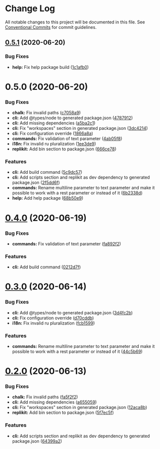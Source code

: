 # Change Log

All notable changes to this project will be documented in this file.
See [Conventional Commits](https://conventionalcommits.org) for commit guidelines.

## [0.5.1](https://github.com/Exeteres/Replikit/compare/v0.5.0...v0.5.1) (2020-06-20)


### Bug Fixes

* **help:** Fix help package build ([1c1afb0](https://github.com/Exeteres/Replikit/commit/1c1afb01df9704248460c7f4a1eb72baaf8bc587))





# 0.5.0 (2020-06-20)


### Bug Fixes

* **chalk:** Fix invalid paths ([c7058a9](https://github.com/Exeteres/Replikit/commit/c7058a9fd36b44f2cc578af6dd98a1e43341a2d2))
* **cli:** Add @types/node to generated package.json ([4787912](https://github.com/Exeteres/Replikit/commit/4787912620fd2e332728a687ae92f5563fd6f350))
* **cli:** Add missing dependencies ([a5ba2c1](https://github.com/Exeteres/Replikit/commit/a5ba2c1f9ba83692b118655b519d58b14d85f76f))
* **cli:** Fix "workspaces" section in generated package.json ([3dc4214](https://github.com/Exeteres/Replikit/commit/3dc4214a8f929afca7015d9cd3942276ec779c41))
* **cli:** Fix configuration override ([1866a8a](https://github.com/Exeteres/Replikit/commit/1866a8a005055d4a375104964c3d01508ac56cef))
* **commands:** Fix validation of text parameter ([4ab05f8](https://github.com/Exeteres/Replikit/commit/4ab05f84120449aeb0a8b9d2e38d9e9c7a23bc0e))
* **i18n:** Fix invalid ru pluralization ([1ee3de9](https://github.com/Exeteres/Replikit/commit/1ee3de99923b1321ceb87af0eb8c1a3cb7884df5))
* **replikit:** Add bin section to package.json ([666ce78](https://github.com/Exeteres/Replikit/commit/666ce7866c37fb680f737663f04b358bf2b6ce3f))


### Features

* **cli:** Add build command ([5c9dc57](https://github.com/Exeteres/Replikit/commit/5c9dc57b9ac2428f4970096dcfc6ae75b2e4dd27))
* **cli:** Add scripts section and replikit as dev dependency to generated package.json ([2f5dd6f](https://github.com/Exeteres/Replikit/commit/2f5dd6f35f47f5fa50109b7155f56109b1ba3efc))
* **commands:** Rename multiline parameter to text parameter and make it possible to work with a rest parameter or instead of it ([6b2338d](https://github.com/Exeteres/Replikit/commit/6b2338d88b2b5452eacf39b690b797d30a6bf81f))
* **help:** Add help package ([68b50e9](https://github.com/Exeteres/Replikit/commit/68b50e9d04561ad037bcd2abcb5fbeffd4f2c664))






# [0.4.0](https://github.com/Exeteres/Replikit/compare/v0.3.0...v0.4.0) (2020-06-19)


### Bug Fixes

* **commands:** Fix validation of text parameter ([fa892f2](https://github.com/Exeteres/Replikit/commit/fa892f24eadf262401da9fd7f5a8dcb2750b0fdf))


### Features

* **cli:** Add build command ([0212d7f](https://github.com/Exeteres/Replikit/commit/0212d7f9c87d517b8cf220be9b32376551c3603b))





# [0.3.0](https://github.com/Exeteres/Replikit/compare/v0.2.0...v0.3.0) (2020-06-14)


### Bug Fixes

* **cli:** Add @types/node to generated package.json ([3d4fc2b](https://github.com/Exeteres/Replikit/commit/3d4fc2b1c5d0daad6040fe956d3cf164f3b1a227))
* **cli:** Fix configuration override ([d70cddb](https://github.com/Exeteres/Replikit/commit/d70cddb919469e90ed29a1bead411908bf370b57))
* **i18n:** Fix invalid ru pluralization ([fcb1599](https://github.com/Exeteres/Replikit/commit/fcb15995e152b7b901838dc468eff5f02f2cf400))


### Features

* **commands:** Rename multiline parameter to text parameter and make it possible to work with a rest parameter or instead of it ([44c5b69](https://github.com/Exeteres/Replikit/commit/44c5b69cfca82a0a7280593e6bef8b2028ca2ae0))





# [0.2.0](https://github.com/Exeteres/Replikit/compare/v0.1.0...v0.2.0) (2020-06-13)


### Bug Fixes

* **chalk:** Fix invalid paths ([fa5f2f2](https://github.com/Exeteres/Replikit/commit/fa5f2f217fe42eec37ed2c4e54080aee0f9a2818))
* **cli:** Add missing dependencies ([a655059](https://github.com/Exeteres/Replikit/commit/a65505938400bf29c2b890966a2685ac7618d989))
* **cli:** Fix "workspaces" section in generated package.json ([12aca8b](https://github.com/Exeteres/Replikit/commit/12aca8b5f729834c270abfed5606e932b987d48b))
* **replikit:** Add bin section to package.json ([5f7ec5f](https://github.com/Exeteres/Replikit/commit/5f7ec5f6efe0ca4c528be7a9484c2fab9e095728))


### Features

* **cli:** Add scripts section and replikit as dev dependency to generated package.json ([64399a2](https://github.com/Exeteres/Replikit/commit/64399a242938b1e12baef40a75cf0d6cfeec3b0f))
